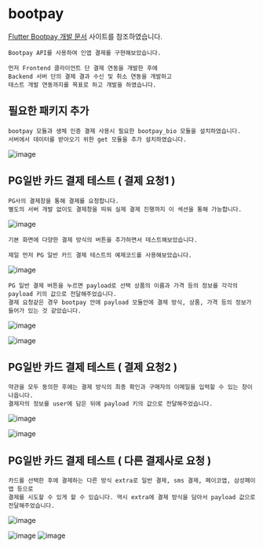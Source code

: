 # bootpay

[Flutter Bootpay 개발 문서](https://docs.bootpay.co.kr/?front=flutter&backend=curl#step-production) 사이트를 참조하였습니다.
```
Bootpay API를 사용하여 인앱 결제를 구현해보았습니다.

먼저 Frontend 클라이언트 단 결제 연동을 개발한 후에 
Backend 서버 단의 결제 결과 수신 및 취소 연동을 개발하고
테스트 개발 연동까지를 목표로 하고 개발을 하였습니다.
```

## 필요한 패키지 추가
```
bootpay 모듈과 생체 인증 결제 사용시 필요한 bootpay_bio 모듈을 설치하였습니다.
서버에서 데이터를 받아오기 위한 get 모듈을 추가 설치하였습니다.
```
![image](https://user-images.githubusercontent.com/58906858/214777425-d2dc7120-669e-4e63-9c88-29b48f6dc5b7.png)

## PG일반 카드 결제 테스트 ( 결제 요청1 )
```
PG사의 결제창을 통해 결제를 요청합니다. 
별도의 서버 개발 없이도 결제창을 띄워 실제 결제 진행까지 이 섹션을 통해 가능합니다.
```
![image](https://user-images.githubusercontent.com/58906858/214784045-c8f93fa6-d1f0-4198-9460-d9565e9c26c5.png)

```
기본 화면에 다양한 결제 방식의 버튼을 추가하면서 테스트해보았습니다.

제일 먼저 PG 일반 카드 결제 테스트의 예제코드를 사용해보았습니다.
```
![image](https://user-images.githubusercontent.com/58906858/214783943-f65cd243-7d55-4d6f-9519-c53c9514c222.png)

```
PG 일반 결제 버튼을 누르면 payload로 선택 상품의 이름과 가격 등의 정보를 각각의 payload 키의 값으로 전달해주었습니다.
결제 요청같은 경우 bootpay 안에 payload 모듈안에 결제 방식, 상품, 가격 등의 정보가 들어가 있는 것 같았습니다.

```
![image](https://user-images.githubusercontent.com/58906858/214784355-6094d04e-350b-438b-b2d1-dd3f6298128c.png)

![image](https://user-images.githubusercontent.com/58906858/214784188-6daad539-2924-4955-b117-de8733305064.png)

## PG일반 카드 결제 테스트 ( 결제 요청2 )
```
약관을 모두 동의한 후에는 결제 방식의 최종 확인과 구매자의 이메일을 입력할 수 있는 창이 나옵니다.
결제자의 정보를 user에 담은 뒤에 payload 키의 값으로 전달해주었습니다.
```
![image](https://user-images.githubusercontent.com/58906858/214785259-7480bb6d-097c-4d97-9e64-ffc51965279c.png)

![image](https://user-images.githubusercontent.com/58906858/214785316-29a176a3-608a-4ae6-be9e-862f1dc4176a.png)

## PG일반 카드 결제 테스트 ( 다른 결제사로 요청 )
```
카드를 선택한 후에 결제하는 다른 방식 extra로 일반 결제, sms 결제, 페이코앱, 삼성페이앱 등으로
결제를 시도할 수 있게 할 수 있습니다. 역시 extra에 결제 방식을 담아서 payload 값으로 전달해주었습니다.
```
![image](https://user-images.githubusercontent.com/58906858/214785778-b94bcede-6e54-4cec-9bc1-efae8b7c1534.png)

![image](https://user-images.githubusercontent.com/58906858/214786055-34afb4ae-3c14-4fd3-aebd-5e60ba7ac33b.png)
![image](https://user-images.githubusercontent.com/58906858/214786080-0a233cdb-db89-4ba0-badd-a392181d8848.png)

